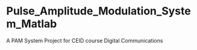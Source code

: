 # Pulse_Amplitude_Modulation_System_Matlab
 A PAM System Project for CEID course Digital Communications
